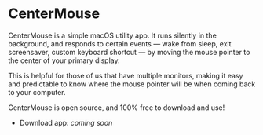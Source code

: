 # CenterMouse

CenterMouse is a simple macOS utility app. It runs silently in the background, and responds to certain events — wake from sleep, exit screensaver, custom keyboard shortcut — by moving the mouse pointer to the center of your primary display.

This is helpful for those of us that have multiple monitors, making it easy and predictable to know where the mouse pointer will be when coming back to your computer.

CenterMouse is open source, and 100% free to download and use!

- Download app: _coming soon_
